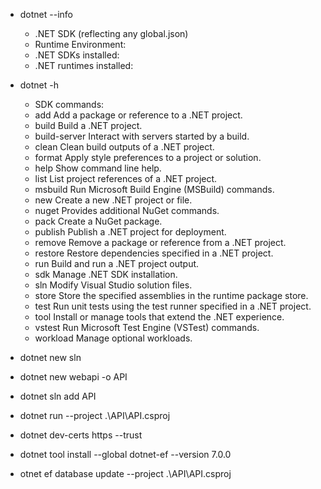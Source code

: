 
* dotnet --info 
    * .NET SDK (reflecting any global.json)
    *  Runtime Environment:
    * .NET SDKs installed:
    * .NET runtimes installed:

* dotnet -h
  * SDK commands:
  * add               Add a package or reference to a .NET project.
  * build             Build a .NET project.
  * build-server      Interact with servers started by a build.
  * clean             Clean build outputs of a .NET project.
  * format            Apply style preferences to a project or solution.
  * help              Show command line help.
  * list              List project references of a .NET project.
  * msbuild           Run Microsoft Build Engine (MSBuild) commands.
  * new               Create a new .NET project or file.
  * nuget             Provides additional NuGet commands.
  * pack              Create a NuGet package.
  * publish           Publish a .NET project for deployment.
  * remove            Remove a package or reference from a .NET project.
  * restore           Restore dependencies specified in a .NET project.
  * run               Build and run a .NET project output.
  * sdk               Manage .NET SDK installation.
  * sln               Modify Visual Studio solution files.
  * store             Store the specified assemblies in the runtime package store.
  * test              Run unit tests using the test runner specified in a .NET project.
  * tool              Install or manage tools that extend the .NET experience.
  * vstest            Run Microsoft Test Engine (VSTest) commands.
  * workload          Manage optional workloads.


* dotnet new sln
* dotnet new webapi -o API
* dotnet sln add API

* dotnet run --project .\API\API.csproj
* dotnet dev-certs https --trust

* dotnet tool install --global dotnet-ef --version 7.0.0 
* otnet ef database update --project .\API\API.csproj
